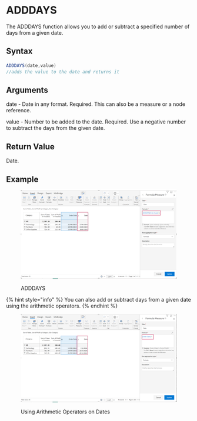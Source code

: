 # ADDDAYS

The ADDDAYS function allows you to add or subtract a specified number of days from a given date.

## Syntax

```java
ADDDAYS(date,value)
//adds the value to the date and returns it
```

## Arguments

date - Date in any format. Required. This can also be a measure or a node reference.

value - Number to be added to the date. Required. Use a negative number to subtract the days from the given date.

## Return Value

Date.

## Example

<figure><img src="../../.gitbook/assets/image (518) (3) (1).png" alt=""><figcaption><p>ADDDAYS</p></figcaption></figure>

{% hint style="info" %}
You can also add or subtract days from a given date using the arithmetic operators.
{% endhint %}

<figure><img src="../../.gitbook/assets/image (519) (3).png" alt=""><figcaption><p>Using Arithmetic Operators on Dates</p></figcaption></figure>
